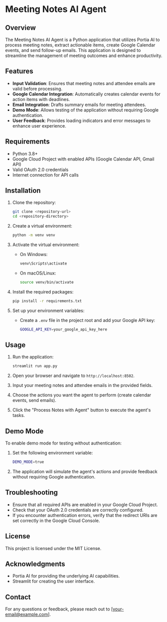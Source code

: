 # Meeting Notes AI Agent

## Overview
The Meeting Notes AI Agent is a Python application that utilizes Portia AI to process meeting notes, extract actionable items, create Google Calendar events, and send follow-up emails. This application is designed to streamline the management of meeting outcomes and enhance productivity.

## Features
- **Input Validation**: Ensures that meeting notes and attendee emails are valid before processing.
- **Google Calendar Integration**: Automatically creates calendar events for action items with deadlines.
- **Email Integration**: Drafts summary emails for meeting attendees.
- **Demo Mode**: Allows testing of the application without requiring Google authentication.
- **User Feedback**: Provides loading indicators and error messages to enhance user experience.

## Requirements
- Python 3.8+
- Google Cloud Project with enabled APIs (Google Calendar API, Gmail API)
- Valid OAuth 2.0 credentials
- Internet connection for API calls

## Installation
1. Clone the repository:
   ```bash
   git clone <repository-url>
   cd <repository-directory>
   ```

2. Create a virtual environment:
   ```bash
   python -m venv venv
   ```

3. Activate the virtual environment:
   - On Windows:
     ```bash
     venv\Scripts\activate
     ```
   - On macOS/Linux:
     ```bash
     source venv/bin/activate
     ```

4. Install the required packages:
   ```bash
   pip install -r requirements.txt
   ```

5. Set up your environment variables:
   - Create a `.env` file in the project root and add your Google API key:
     ```bash
     GOOGLE_API_KEY=your_google_api_key_here
     ```

## Usage
1. Run the application:
   ```bash
   streamlit run app.py
   ```

2. Open your browser and navigate to `http://localhost:8502`.

3. Input your meeting notes and attendee emails in the provided fields.

4. Choose the actions you want the agent to perform (create calendar events, send emails).

5. Click the "Process Notes with Agent" button to execute the agent's tasks.

## Demo Mode
To enable demo mode for testing without authentication:
1. Set the following environment variable:
   ```bash
   DEMO_MODE=true
   ```

2. The application will simulate the agent's actions and provide feedback without requiring Google authentication.

## Troubleshooting
- Ensure that all required APIs are enabled in your Google Cloud Project.
- Check that your OAuth 2.0 credentials are correctly configured.
- If you encounter authentication errors, verify that the redirect URIs are set correctly in the Google Cloud Console.

## License
This project is licensed under the MIT License.

## Acknowledgments
- Portia AI for providing the underlying AI capabilities.
- Streamlit for creating the user interface.

## Contact
For any questions or feedback, please reach out to [your-email@example.com].
